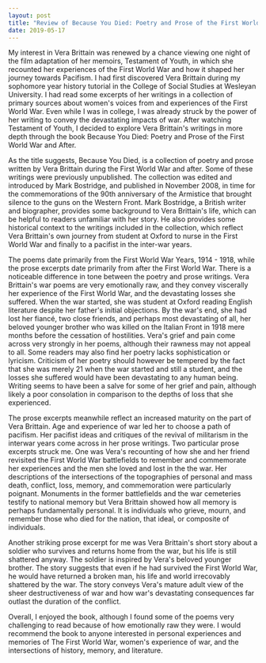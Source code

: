```yaml
---
layout: post
title: "Review of Because You Died: Poetry and Prose of the First World War and After, by Vera Brittain"
date: 2019-05-17
---
```

My interest in Vera Brittain was renewed by a chance viewing one night of the film adaptation of her memoirs, Testament of Youth, in which she recounted her experiences of the First World War and how it shaped her journey towards Pacifism. I had first discovered Vera Brittain during my sophomore year history tutorial in the College of Social Studies at Wesleyan University. I had read some excerpts of her writings in a collection of primary sources about women's voices from and experiences of the First World War. Even while I was in college, I was already struck by the power of her writing to convey the devastating impacts of war. After watching Testament of Youth, I decided to explore Vera Brittain's writings in more depth through the book Because You Died: Poetry and Prose of the First World War and After.

As the title suggests, Because You Died, is a collection of poetry and prose written by Vera Brittain during the First World War and after. Some of these writings were previously unpublished. The collection was edited and introduced by Mark Bostridge, and published in November 2008, in time for the commemorations of the 90th anniversary of the Armistice that brought silence to the guns on the Western Front. Mark Bostridge, a British writer and biographer, provides some background to Vera Brittain's life, which can be helpful to readers unfamiliar with her story. He also provides some historical context to the writings included in the collection, which reflect Vera Brittain's own journey from student at Oxford to nurse in the First World War and finally to a pacifist in the inter-war years.

The poems date primarily from the First World War Years, 1914 - 1918, while the prose excerpts date primarily from after the First World War. There is a noticeable difference in tone between the poetry and prose writings. Vera Brittain's war poems are very emotionally raw, and they convey viscerally her experience of the First World War, and the devastating losses she suffered. When the war started, she was student at Oxford reading English literature despite her father's initial objections. By the war's end, she had lost her fiancé, two close friends, and perhaps most devastating of all, her beloved younger brother who was killed on the Italian Front in 1918 mere months before the cessation of hostilities. Vera's grief and pain come across very strongly in her poems, although their rawness may not appeal to all. Some readers may also find her poetry lacks sophistication or lyricism. Criticism of her poetry should however be tempered by the fact that she was merely 21 when the war started and still a student, and the losses she suffered would have been devastating to any human being. Writing seems to have been a salve for some of her grief and pain, although likely a poor consolation in comparison to the depths of loss that she experienced. 

The prose excerpts meanwhile reflect an increased maturity on the part of Vera Brittain. Age and experience of war led her to choose a path of pacifism. Her pacifist ideas and critiques of the revival of militarism in the interwar years come across in her prose writings. Two particular prose excerpts struck me. One was Vera's recounting of how she and her friend revisited the First World War battlefields to remember and commemorate her experiences and the men she loved and lost in the the war. Her descriptions of the intersections of the topographies of personal and mass death, conflict, loss, memory, and commemoration were particularly poignant. Monuments in the former battlefields and the war cemeteries testify to national memory but Vera Brittain showed how all memory is perhaps fundamentally personal. It is individuals who grieve, mourn, and remember those who died for the nation, that ideal, or composite of individuals. 

Another striking prose excerpt for me was Vera Brittain's short story about a soldier who survives and returns home from the war, but his life is still shattered anyway. The soldier is inspired by Vera's beloved younger brother. The story suggests that even if he had survived the First World War, he would have returned a broken man, his life and world irrecovably shattered by the war. The story conveys Vera's mature adult view of the sheer destructiveness of war and how war's devastating consequences far outlast the duration of the conflict. 

Overall, I enjoyed the book, although I found some of the poems very challenging to read because of how emotionally raw they were. I would recommend the book to anyone interested in personal experiences and memories of The First World War, women's experience of war, and the intersections of history, memory, and literature.
